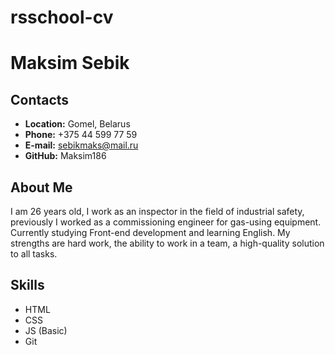 # rsschool-cv
# Maksim Sebik #
## Contacts ##
* **Location:** Gomel, Belarus
* **Phone:** +375 44 599 77 59
* **E-mail:** sebikmaks@mail.ru
* **GitHub:** Maksim186
## About Me ##
I am 26 years old, I work as an inspector in the field of industrial safety, previously I worked as a commissioning engineer for gas-using equipment.
Currently studying Front-end development and learning English. My strengths are hard work, the ability to work in a team, a high-quality solution to all tasks.
## Skills ##
* HTML
* CSS
* JS (Basic)
* Git
